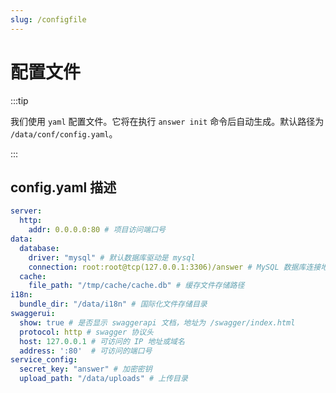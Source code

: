 ```yaml
---
slug: /configfile
---
```


# 配置文件

:::tip

我们使用 `yaml` 配置文件。它将在执行 `answer init` 命令后自动生成。默认路径为 `/data/conf/config.yaml`。

:::

## config.yaml 描述

```yaml
server:
  http:
    addr: 0.0.0.0:80 # 项目访问端口号
data:
  database:
    driver: "mysql" # 默认数据库驱动是 mysql
    connection: root:root@tcp(127.0.0.1:3306)/answer # MySQL 数据库连接地址
  cache:
    file_path: "/tmp/cache/cache.db" # 缓存文件存储路径
i18n:
  bundle_dir: "/data/i18n" # 国际化文件存储目录
swaggerui:
  show: true # 是否显示 swaggerapi 文档，地址为 /swagger/index.html
  protocol: http # swagger 协议头
  host: 127.0.0.1 # 可访问的 IP 地址或域名
  address: ':80'  # 可访问的端口号
service_config:
  secret_key: "answer" # 加密密钥
  upload_path: "/data/uploads" # 上传目录

```
